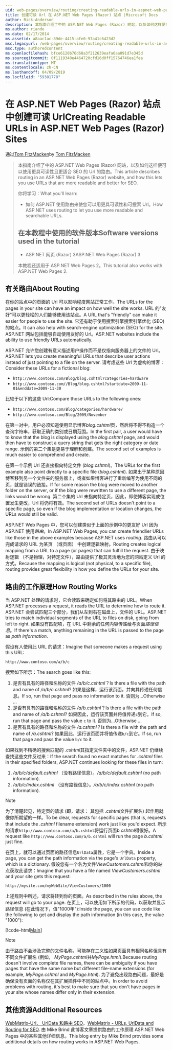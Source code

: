 ```yaml
---
uid: web-pages/overview/routing/creating-readable-urls-in-aspnet-web-pages-sites
title: 创建可读 Url 在 ASP.NET Web Pages (Razor) 站点 |Microsoft Docs
author: Rick-Anderson
description: 本指南介绍了中的 ASP.NET Web Pages (Razor) 网站，以及如何这样便可以使用更具可读性且更适合 SEO 的 Url 的路由。 您的将...
ms.author: riande
ms.date: 02/17/2014
ms.assetid: a8aac1ac-89de-4415-afe0-97a41c6423d2
msc.legacyurl: /web-pages/overview/routing/creating-readable-urls-in-aspnet-web-pages-sites
msc.type: authoredcontent
ms.openlocfilehash: bfce6120b76d68a3f212639eafa6aa091d7e345d
ms.sourcegitcommit: 0f1119340e4464720cfd16d0ff15764746ea1fea
ms.translationtype: MT
ms.contentlocale: zh-CN
ms.lasthandoff: 04/09/2019
ms.locfileid: "59381778"
---
```

# <a name="creating-readable-urls-in-aspnet-web-pages-razor-sites"></a><span data-ttu-id="d7867-104">在 ASP.NET Web Pages (Razor) 站点中创建可读 Url</span><span class="sxs-lookup"><span data-stu-id="d7867-104">Creating Readable URLs in ASP.NET Web Pages (Razor) Sites</span></span>

<span data-ttu-id="d7867-105">通过[Tom FitzMacken](https://github.com/tfitzmac)</span><span class="sxs-lookup"><span data-stu-id="d7867-105">by [Tom FitzMacken](https://github.com/tfitzmac)</span></span>

> <span data-ttu-id="d7867-106">本指南介绍了中的 ASP.NET Web Pages (Razor) 网站，以及如何这样便可以使用更具可读性且更适合 SEO 的 Url 的路由。</span><span class="sxs-lookup"><span data-stu-id="d7867-106">This article describes routing in an ASP.NET Web Pages (Razor) website, and how this lets you use URLs that are more readable and better for SEO.</span></span>
> 
> <span data-ttu-id="d7867-107">你将学习：</span><span class="sxs-lookup"><span data-stu-id="d7867-107">What you'll learn:</span></span>
> 
> - <span data-ttu-id="d7867-108">如何 ASP.NET 使用路由来使您可以用更具可读性和可搜索 Url。</span><span class="sxs-lookup"><span data-stu-id="d7867-108">How ASP.NET uses routing to let you use more readable and searchable URLs.</span></span>
>   
> 
> ## <a name="software-versions-used-in-the-tutorial"></a><span data-ttu-id="d7867-109">在本教程中使用的软件版本</span><span class="sxs-lookup"><span data-stu-id="d7867-109">Software versions used in the tutorial</span></span>
> 
> 
> - <span data-ttu-id="d7867-110">ASP.NET 网页 (Razor) 3</span><span class="sxs-lookup"><span data-stu-id="d7867-110">ASP.NET Web Pages (Razor) 3</span></span>
>   
> 
> <span data-ttu-id="d7867-111">本教程还适用于 ASP.NET Web Pages 2。</span><span class="sxs-lookup"><span data-stu-id="d7867-111">This tutorial also works with ASP.NET Web Pages 2.</span></span>


## <a name="about-routing"></a><span data-ttu-id="d7867-112">有关路由</span><span class="sxs-lookup"><span data-stu-id="d7867-112">About Routing</span></span>

<span data-ttu-id="d7867-113">在你的站点中的页面的 Url 可以影响程度网站正常工作。</span><span class="sxs-lookup"><span data-stu-id="d7867-113">The URLs for the pages in your site can have an impact on how well the site works.</span></span> <span data-ttu-id="d7867-114">URL 的&quot;友好&quot;可以更轻松的人们能够使用该站点。</span><span class="sxs-lookup"><span data-stu-id="d7867-114">A URL that's &quot;friendly&quot; can make it easier for people to use the site.</span></span> <span data-ttu-id="d7867-115">它还有助于使用搜索引擎搜索引擎优化 (SEO) 的站点。</span><span class="sxs-lookup"><span data-stu-id="d7867-115">It can also help with search-engine optimization (SEO) for the site.</span></span> <span data-ttu-id="d7867-116">ASP.NET 网站包括能够自动使用友好的 Url。</span><span class="sxs-lookup"><span data-stu-id="d7867-116">ASP.NET websites include the ability to use friendly URLs automatically.</span></span>

<span data-ttu-id="d7867-117">ASP.NET 允许您创建有意义描述用户操作而不是仅指向服务器上的文件的 Url。</span><span class="sxs-lookup"><span data-stu-id="d7867-117">ASP.NET lets you create meaningful URLs that describe user actions instead of just pointing to a file on the server.</span></span> <span data-ttu-id="d7867-118">请考虑这些 Url 为虚构的博客：</span><span class="sxs-lookup"><span data-stu-id="d7867-118">Consider these URLs for a fictional blog:</span></span>

- `http://www.contoso.com/Blog/blog.cshtml?categories=hardware`
- `http://www.contoso.com//Blog/blog.cshtml?startdate=2009-11-01&enddate=2009-11-30`

<span data-ttu-id="d7867-119">比较于以下的这些 Url:</span><span class="sxs-lookup"><span data-stu-id="d7867-119">Compare those URLs to the following ones:</span></span>

- `http://www.contoso.com/Blog/categories/hardware/`
- `http://www.contoso.com/Blog/2009/November`

<span data-ttu-id="d7867-120">在第一对中，用户必须知道使用显示博客*blog.cshtml*页，然后将不得不构造一个查询字符串，获取正确的类别或日期范围。</span><span class="sxs-lookup"><span data-stu-id="d7867-120">In the first pair, a user would have to know that the blog is displayed using the *blog.cshtml* page, and would then have to construct a query string that gets the right category or date range.</span></span> <span data-ttu-id="d7867-121">示例的第二个集是更易于理解和创建。</span><span class="sxs-lookup"><span data-stu-id="d7867-121">The second set of examples is much easier to comprehend and create.</span></span>

<span data-ttu-id="d7867-122">在第一个示例 Url 还直接指向特定文件 (*blog.cshtml*)。</span><span class="sxs-lookup"><span data-stu-id="d7867-122">The URLs for the first example also point directly to a specific file (*blog.cshtml*).</span></span> <span data-ttu-id="d7867-123">如果出于某种原因博客移到另一个文件夹的服务器上，或者如果博客进行了重新编写为使用不同的页，就是错误的链接。</span><span class="sxs-lookup"><span data-stu-id="d7867-123">If for some reason the blog were moved to another folder on the server, or if the blog were rewritten to use a different page, the links would be wrong.</span></span> <span data-ttu-id="d7867-124">第二个集的 Url 未指向特定页，因此，即使博客实现或位置发生更改，Url 将仍将有效。</span><span class="sxs-lookup"><span data-stu-id="d7867-124">The second set of URLs doesn't point to a specific page, so even if the blog implementation or location changes, the URLs would still be valid.</span></span>

<span data-ttu-id="d7867-125">ASP.NET Web Pages 中，您可以创建类似于上面的示例中的更友好 Url 因为 ASP.NET 使用*路由*。</span><span class="sxs-lookup"><span data-stu-id="d7867-125">In ASP.NET Web Pages, you can create friendlier URLs like those in the above examples because ASP.NET uses *routing*.</span></span> <span data-ttu-id="d7867-126">路由从可以完成请求的 URL 为某页 （或页面） 中创建逻辑映射。</span><span class="sxs-lookup"><span data-stu-id="d7867-126">Routing creates logical mapping from a URL to a page (or pages) that can fulfill the request.</span></span> <span data-ttu-id="d7867-127">由于映射逻辑 （不是物理，对特定文件），路由提供了极其灵活地为您的网站定义 Url 的方式。</span><span class="sxs-lookup"><span data-stu-id="d7867-127">Because the mapping is logical (not physical, to a specific file), routing provides great flexibility in how you define the URLs for your site.</span></span>

## <a name="how-routing-works"></a><span data-ttu-id="d7867-128">路由的工作原理</span><span class="sxs-lookup"><span data-stu-id="d7867-128">How Routing Works</span></span>

<span data-ttu-id="d7867-129">当 ASP.NET 处理的请求时，它会读取来确定如何将其路由的 URL。</span><span class="sxs-lookup"><span data-stu-id="d7867-129">When ASP.NET processes a request, it reads the URL to determine how to route it.</span></span> <span data-ttu-id="d7867-130">ASP.NET 会尝试匹配三个部分，我们从左到右在磁盘上，文件的 URL。</span><span class="sxs-lookup"><span data-stu-id="d7867-130">ASP.NET tries to match individual segments of the URL to files on disk, going from left to right.</span></span> <span data-ttu-id="d7867-131">如果没有匹配项，在 URL 中剩余的任何内容传递给与页面*路径信息*。</span><span class="sxs-lookup"><span data-stu-id="d7867-131">If there's a match, anything remaining in the URL is passed to the page as *path information*.</span></span>

<span data-ttu-id="d7867-132">假设有人使用此 URL 的请求：</span><span class="sxs-lookup"><span data-stu-id="d7867-132">Imagine that someone makes a request using this URL:</span></span>

`http://www.contoso.com/a/b/c`

<span data-ttu-id="d7867-133">搜索如下所示：</span><span class="sxs-lookup"><span data-stu-id="d7867-133">The search goes like this:</span></span>

1. <span data-ttu-id="d7867-134">是否有具有的路径和名称的文件 */a/b/c.cshtml*？</span><span class="sxs-lookup"><span data-stu-id="d7867-134">Is there a file with the path and name of */a/b/c.cshtml*?</span></span> <span data-ttu-id="d7867-135">如果是这样，运行该页面，并向其传递任何信息。</span><span class="sxs-lookup"><span data-stu-id="d7867-135">If so, run that page and pass no information to it.</span></span> <span data-ttu-id="d7867-136">否则为...</span><span class="sxs-lookup"><span data-stu-id="d7867-136">Otherwise ...</span></span>
2. <span data-ttu-id="d7867-137">是否有具有的路径和名称的文件 */a/b.cshtml*？</span><span class="sxs-lookup"><span data-stu-id="d7867-137">Is there a file with the path and name of */a/b.cshtml*?</span></span> <span data-ttu-id="d7867-138">如果因此，运行该页面并将值传递`c`到它。</span><span class="sxs-lookup"><span data-stu-id="d7867-138">If so, run that page and pass the value `c` to it.</span></span> <span data-ttu-id="d7867-139">否则为...</span><span class="sxs-lookup"><span data-stu-id="d7867-139">Otherwise …</span></span>
3. <span data-ttu-id="d7867-140">是否有具有的路径和名称的文件 */a.cshtml*？</span><span class="sxs-lookup"><span data-stu-id="d7867-140">Is there a file with the path and name of */a.cshtml*?</span></span> <span data-ttu-id="d7867-141">如果因此，运行该页面并将值传递`b/c`到它。</span><span class="sxs-lookup"><span data-stu-id="d7867-141">If so, run that page and pass the value `b/c` to it.</span></span>

<span data-ttu-id="d7867-142">如果找到不精确的搜索匹配的 *.cshtml*其指定文件夹中的文件，ASP.NET 仍继续查找这些文件反过来：</span><span class="sxs-lookup"><span data-stu-id="d7867-142">If the search found no exact matches for *.cshtml* files in their specified folders, ASP.NET continues looking for these files in turn:</span></span>

1. <span data-ttu-id="d7867-143">*/a/b/c/default.cshtml* （没有路径信息）。</span><span class="sxs-lookup"><span data-stu-id="d7867-143">*/a/b/c/default.cshtml* (no path information).</span></span>
2. <span data-ttu-id="d7867-144">*/a/b/c/index.cshtml* （没有路径信息）。</span><span class="sxs-lookup"><span data-stu-id="d7867-144">*/a/b/c/index.cshtml* (no path information).</span></span>

> [!NOTE]
> <span data-ttu-id="d7867-145">为了清楚起见，特定页的请求 (即，请求： 其包括 *.cshtml*文件扩展名) 起作用就像你所期望的一样。</span><span class="sxs-lookup"><span data-stu-id="d7867-145">To be clear, requests for specific pages (that is, requests that include the *.cshtml* filename extension) work just like you'd expect.</span></span> <span data-ttu-id="d7867-146">所示的请求`http://www.contoso.com/a/b.cshtml`将运行页面*b.cshtml*得很好。</span><span class="sxs-lookup"><span data-stu-id="d7867-146">A request like `http://www.contoso.com/a/b.cshtml` will run the page *b.cshtml* just fine.</span></span>


<span data-ttu-id="d7867-147">在页上，就可以通过页面的路径信息`UrlData`属性，它是一个字典。</span><span class="sxs-lookup"><span data-stu-id="d7867-147">Inside a page, you can get the path information via the page's `UrlData` property, which is a dictionary.</span></span> <span data-ttu-id="d7867-148">假设您有一个名为文件*ViewCustomers.cshtml*和你的站点获取此请求：</span><span class="sxs-lookup"><span data-stu-id="d7867-148">Imagine that you have a file named *ViewCustomers.cshtml* and your site gets this request:</span></span>

`http://mysite.com/myWebSite/ViewCustomers/1000`

<span data-ttu-id="d7867-149">上述规则中所述，请求将转到你的页面。</span><span class="sxs-lookup"><span data-stu-id="d7867-149">As described in the rules above, the request will go to your page.</span></span> <span data-ttu-id="d7867-150">在页上，可以使用如下所示的代码，以获取并显示路径信息 (在此情况下，值&quot;1000年&quot;):</span><span class="sxs-lookup"><span data-stu-id="d7867-150">Inside the page, you can use code like the following to get and display the path information (in this case, the value &quot;1000&quot;):</span></span>

[!code-html[Main](creating-readable-urls-in-aspnet-web-pages-sites/samples/sample1.html)]

> [!NOTE]
> <span data-ttu-id="d7867-151">由于路由不会涉及完整的文件名称，可能存在二义性如果页面具有相同名称但具有不同文件扩展名 (例如， *MyPage.cshtml*并*MyPage.html*).</span><span class="sxs-lookup"><span data-stu-id="d7867-151">Because routing doesn't involve complete file names, there can be ambiguity if you have pages that have the same name but different file-name extensions (for example, *MyPage.cshtml* and *MyPage.html*).</span></span> <span data-ttu-id="d7867-152">为了避免出现路由问题，最好是确保没有页面的名称仅在其扩展插件中不同的站点中。</span><span class="sxs-lookup"><span data-stu-id="d7867-152">In order to avoid problems with routing, it's best to make sure that you don't have pages in your site whose names differ only in their extension.</span></span>


<a id="Additional_Resources"></a>
## <a name="additional-resources"></a><span data-ttu-id="d7867-153">其他资源</span><span class="sxs-lookup"><span data-stu-id="d7867-153">Additional Resources</span></span>

<span data-ttu-id="d7867-154">[WebMatrix-Url、 UrlData 和路由 SEO](http://www.mikesdotnetting.com/Article/165/WebMatrix-URLs-UrlData-and-Routing-for-SEO)。</span><span class="sxs-lookup"><span data-stu-id="d7867-154">[WebMatrix - URLs, UrlData and Routing for SEO](http://www.mikesdotnetting.com/Article/165/WebMatrix-URLs-UrlData-and-Routing-for-SEO).</span></span> <span data-ttu-id="d7867-155">由 Mike Brind 此博客文章提供路由的工作原理 ASP.NET Web Pages 中的某些其他详细信息。</span><span class="sxs-lookup"><span data-stu-id="d7867-155">This blog entry by Mike Brind provides some additional details on how routing works in ASP.NET Web Pages.</span></span>
